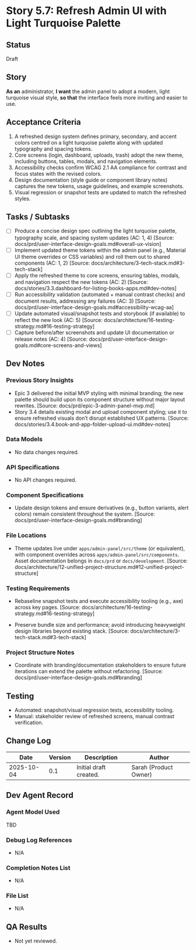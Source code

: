 # Story 5.7: Refresh Admin UI with Light Turquoise Palette

## Status
Draft

## Story
**As an** administrator,
**I want** the admin panel to adopt a modern, light turquoise visual style,
**so that** the interface feels more inviting and easier to use.

## Acceptance Criteria
1. A refreshed design system defines primary, secondary, and accent colors centred on a light turquoise palette along with updated typography and spacing tokens.
2. Core screens (login, dashboard, uploads, trash) adopt the new theme, including buttons, tables, modals, and navigation elements.
3. Accessibility checks confirm WCAG 2.1 AA compliance for contrast and focus states with the revised colors.
4. Design documentation (style guide or component library notes) captures the new tokens, usage guidelines, and example screenshots.
5. Visual regression or snapshot tests are updated to match the refreshed styles.

## Tasks / Subtasks
- [ ] Produce a concise design spec outlining the light turquoise palette, typography scale, and spacing system updates (AC: 1, 4) [Source: docs/prd/user-interface-design-goals.md#overall-ux-vision]
- [ ] Implement updated theme tokens within the admin panel (e.g., Material UI theme overrides or CSS variables) and roll them out to shared components (AC: 1, 2) [Source: docs/architecture/3-tech-stack.md#3-tech-stack]
- [ ] Apply the refreshed theme to core screens, ensuring tables, modals, and navigation respect the new tokens (AC: 2) [Source: docs/stories/3.3.dashboard-for-listing-books-apps.md#dev-notes]
- [ ] Run accessibility validation (automated + manual contrast checks) and document results, addressing any failures (AC: 3) [Source: docs/prd/user-interface-design-goals.md#accessibility-wcag-aa]
- [ ] Update automated visual/snapshot tests and storybook (if available) to reflect the new look (AC: 5) [Source: docs/architecture/16-testing-strategy.md#16-testing-strategy]
- [ ] Capture before/after screenshots and update UI documentation or release notes (AC: 4) [Source: docs/prd/user-interface-design-goals.md#core-screens-and-views]

## Dev Notes
### Previous Story Insights
- Epic 3 delivered the initial MVP styling with minimal branding; the new palette should build upon its component structure without major layout rewrites. [Source: docs/prd/epic-3-admin-panel-mvp.md]
- Story 3.4 details existing modal and upload component styling; use it to ensure refreshed visuals don’t disrupt established UX patterns. [Source: docs/stories/3.4.book-and-app-folder-upload-ui.md#dev-notes]

### Data Models
- No data changes required.

### API Specifications
- No API changes required.

### Component Specifications
- Update design tokens and ensure derivatives (e.g., button variants, alert colors) remain consistent throughout the system. [Source: docs/prd/user-interface-design-goals.md#branding]

### File Locations
- Theme updates live under `apps/admin-panel/src/theme` (or equivalent), with component overrides across `apps/admin-panel/src/components`. Asset documentation belongs in `docs/prd` or `docs/development`. [Source: docs/architecture/12-unified-project-structure.md#12-unified-project-structure]

### Testing Requirements
- Rebaseline snapshot tests and execute accessibility tooling (e.g., axe) across key pages. [Source: docs/architecture/16-testing-strategy.md#16-testing-strategy]

- Preserve bundle size and performance; avoid introducing heavyweight design libraries beyond existing stack. [Source: docs/architecture/3-tech-stack.md#3-tech-stack]

### Project Structure Notes
- Coordinate with branding/documentation stakeholders to ensure future iterations can extend the palette without refactoring. [Source: docs/prd/user-interface-design-goals.md#branding]

## Testing
- Automated: snapshot/visual regression tests, accessibility tooling.
- Manual: stakeholder review of refreshed screens, manual contrast verification.

## Change Log
| Date | Version | Description | Author |
| --- | --- | --- | --- |
| 2025-10-04 | 0.1 | Initial draft created. | Sarah (Product Owner) |

## Dev Agent Record
### Agent Model Used
TBD

### Debug Log References
- N/A

### Completion Notes List
- N/A

### File List
- N/A

## QA Results
- Not yet reviewed.
